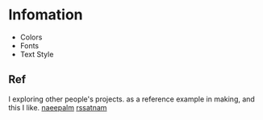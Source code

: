 # Infomation

- Colors
- Fonts
- Text Style

## Ref

I exploring other people's projects. as a reference example in making, and this I like.
[naeepalm](https://naeepalm.github.io/WebsiteDesignSystem/)
[rssatnam](https://rssatnam.github.io/website-design-system/?test=55)
